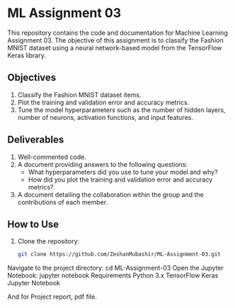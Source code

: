 # ML Assignment 03

This repository contains the code and documentation for Machine Learning Assignment 03. The objective of this assignment is to classify the Fashion MNIST dataset using a neural network-based model from the TensorFlow Keras library.

## Objectives

1. Classify the Fashion MNIST dataset items.
2. Plot the training and validation error and accuracy metrics.
3. Tune the model hyperparameters such as the number of hidden layers, number of neurons, activation functions, and input features.

## Deliverables

1. Well-commented code.
2. A document providing answers to the following questions:
   - What hyperparameters did you use to tune your model and why?
   - How did you plot the training and validation error and accuracy metrics?
3. A document detailing the collaboration within the group and the contributions of each member.

## How to Use

1. Clone the repository:
   ```sh
   git clone https://github.com/ZeshanMubashir/ML-Assignment-03.git
Navigate to the project directory:
cd ML-Assignment-03
Open the Jupyter Notebook:
jupyter notebook
Requirements
Python 3.x
TensorFlow
Keras
Jupyter Notebook

And for Project report, pdf file.
